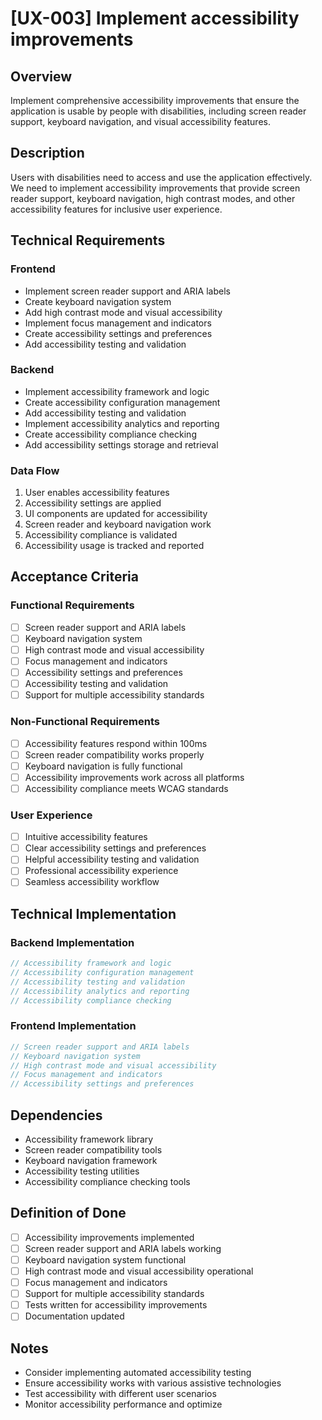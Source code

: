 # [UX-003] Implement accessibility improvements

## Overview

Implement comprehensive accessibility improvements that ensure the application is usable by people with disabilities, including screen reader support, keyboard navigation, and visual accessibility features.

## Description

Users with disabilities need to access and use the application effectively. We need to implement accessibility improvements that provide screen reader support, keyboard navigation, high contrast modes, and other accessibility features for inclusive user experience.

## Technical Requirements

### Frontend

- Implement screen reader support and ARIA labels
- Create keyboard navigation system
- Add high contrast mode and visual accessibility
- Implement focus management and indicators
- Create accessibility settings and preferences
- Add accessibility testing and validation

### Backend

- Implement accessibility framework and logic
- Create accessibility configuration management
- Add accessibility testing and validation
- Implement accessibility analytics and reporting
- Create accessibility compliance checking
- Add accessibility settings storage and retrieval

### Data Flow

1. User enables accessibility features
2. Accessibility settings are applied
3. UI components are updated for accessibility
4. Screen reader and keyboard navigation work
5. Accessibility compliance is validated
6. Accessibility usage is tracked and reported

## Acceptance Criteria

### Functional Requirements

- [ ] Screen reader support and ARIA labels
- [ ] Keyboard navigation system
- [ ] High contrast mode and visual accessibility
- [ ] Focus management and indicators
- [ ] Accessibility settings and preferences
- [ ] Accessibility testing and validation
- [ ] Support for multiple accessibility standards

### Non-Functional Requirements

- [ ] Accessibility features respond within 100ms
- [ ] Screen reader compatibility works properly
- [ ] Keyboard navigation is fully functional
- [ ] Accessibility improvements work across all platforms
- [ ] Accessibility compliance meets WCAG standards

### User Experience

- [ ] Intuitive accessibility features
- [ ] Clear accessibility settings and preferences
- [ ] Helpful accessibility testing and validation
- [ ] Professional accessibility experience
- [ ] Seamless accessibility workflow

## Technical Implementation

### Backend Implementation

```rust
// Accessibility framework and logic
// Accessibility configuration management
// Accessibility testing and validation
// Accessibility analytics and reporting
// Accessibility compliance checking
```

### Frontend Implementation

```typescript
// Screen reader support and ARIA labels
// Keyboard navigation system
// High contrast mode and visual accessibility
// Focus management and indicators
// Accessibility settings and preferences
```

## Dependencies

- Accessibility framework library
- Screen reader compatibility tools
- Keyboard navigation framework
- Accessibility testing utilities
- Accessibility compliance checking tools

## Definition of Done

- [ ] Accessibility improvements implemented
- [ ] Screen reader support and ARIA labels working
- [ ] Keyboard navigation system functional
- [ ] High contrast mode and visual accessibility operational
- [ ] Focus management and indicators
- [ ] Support for multiple accessibility standards
- [ ] Tests written for accessibility improvements
- [ ] Documentation updated

## Notes

- Consider implementing automated accessibility testing
- Ensure accessibility works with various assistive technologies
- Test accessibility with different user scenarios
- Monitor accessibility performance and optimize
